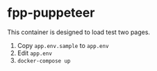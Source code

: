 # fpp-puppeteer

This container is designed to load test two pages.

1. Copy `app.env.sample` to `app.env`
1. Edit `app.env`
1. `docker-compose up`
